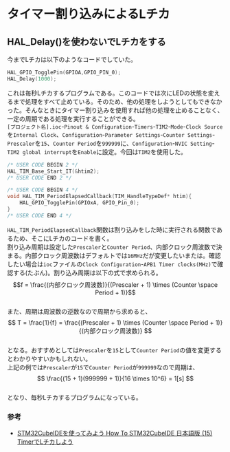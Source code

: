 # タイマー割り込みによるLチカ  

## HAL_Delay()を使わないでLチカをする  

今までLチカは以下のようなコードでしていた。  

```c : main.c
HAL_GPIO_TogglePin(GPIOA,GPIO_PIN_0);
HAL_Delay(1000);
```  

これは毎秒Lチカするプログラムである。このコードでは次にLEDの状態を変えるまで処理をすべて止めている。そのため、他の処理をしようとしてもできなかった。そんなときにタイマー割り込みを使用すれば他の処理を止めることなく、一定の周期である処理を実行することができる。  
`[プロジェクト名].ioc`-`Pinout & Configuration`-`Timers`-`TIM2`-`Mode`-`Clock Source`を`Internal Clock`、`Configuration`-`Parameter Settings`-`Counter Settings`-`Prescaler`を`15`、`Counter Period`を`999999`に、`Configuration`-`NVIC Setting`-`TIM2 global interrupt`を`Enable`に設定。今回は`TIM2`を使用した。

```c : main.c
/* USER CODE BEGIN 2 */
HAL_TIM_Base_Start_IT(&htim2);
/* USER CODE END 2 */

/* USER CODE BEGIN 4 */
void HAL_TIM_PeriodElapsedCallback(TIM_HandleTypeDef* htim){
    HAL_GPIO_TogglePin(GPIOxA, GPIO_Pin_0);
}
/* USER CODE END 4 */
```  

`HAL_TIM_PeriodElapsedCallback`関数は割り込みをした時に実行される関数であるため、そこにLチカのコードを書く。  
割り込み周期は設定した`Prescaler`と`Counter Period`、内部クロック周波数で決まる。内部クロック周波数はデフォルトでは`16MHz`だが変更したいまたは。確認したい場合は`ioc`ファイルの`Clock Configuration`-`APB1 Timer clocks(MHz)`で確認する(たぶん)。割り込み周期は以下の式で求められる。  
$$f = \frac{(内部クロック周波数)}{(Prescaler + 1) \times (Counter \space Period + 1)}$$  
また、周期は周波数の逆数なので周期から求めると、  
$$ T = \frac{1}{f} = \frac{(Prescaler + 1) \times (Counter \space Period + 1)}{(内部クロック周波数)} $$  
となる。おすすめとしては`Prescaler`を`15`として`Counter Period`の値を変更するとわかりやすいかもしれない。  
上記の例では`Prescaler`が`15`で`Counter Period`が`999999`なので周期は、  
$$ \frac{(15 + 1)(999999 + 1)}{16 \times 10^6} = 1[s] $$  
となり、毎秒Lチカするプログラムになっている。  

### 参考  

* [STM32CubeIDEを使ってみよう How To STM32CubeIDE 日本語版 (15) TimerでLチカしよう](https://qiita.com/usashirou/items/e02b798b4bf1b92a4546)  
